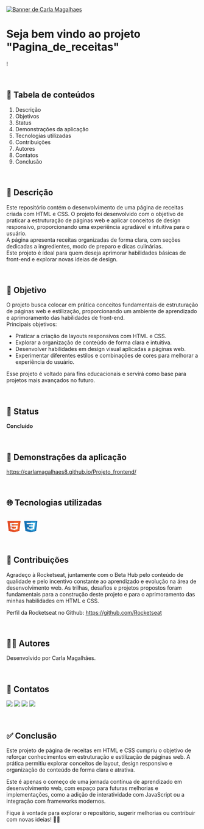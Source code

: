[![Banner de Carla Magalhaes](https://github.com/user-attachments/assets/433fe11c-644e-44e6-b331-c012a2d371aa)](https://github.com/carlamagalhaes8)
<br><h1>Seja bem vindo ao projeto "Pagina_de_receitas"</h1>!

<br><h2>📑 Tabela de conteúdos</h2>
1. Descrição<br>
2. Objetivos<br>
3. Status<br>
4. Demonstrações da aplicação<br>
5. Tecnologias utilizadas<br>
6. Contribuições<br>
7. Autores<br>
8. Contatos<br>
9. Conclusão

<br><h2>📖 Descrição</h2>
Este repositório contém o desenvolvimento de uma página de receitas criada com HTML e CSS. O projeto foi desenvolvido com o objetivo de praticar a estruturação de páginas web e aplicar conceitos de design responsivo, proporcionando uma experiência agradável e intuitiva para o usuário.<br>
A página apresenta receitas organizadas de forma clara, com seções dedicadas a ingredientes, modo de preparo e dicas culinárias.<br>
Este projeto é ideal para quem deseja aprimorar habilidades básicas de front-end e explorar novas ideias de design.

<br><h2>🎯 Objetivo</h2>
O projeto busca colocar em prática conceitos fundamentais de estruturação de páginas web e estilização, proporcionando um ambiente de aprendizado e aprimoramento das habilidades de front-end.<br>
Principais objetivos:<br>
  - Praticar a criação de layouts responsivos com HTML e CSS.
  - Explorar a organização de conteúdo de forma clara e intuitiva.
  - Desenvolver habilidades em design visual aplicadas a páginas web.
  - Experimentar diferentes estilos e combinações de cores para melhorar a experiência do usuário.
    
Esse projeto é voltado para fins educacionais e servirá como base para projetos mais avançados no futuro.

<br><h2>📌 Status</h2>
**Concluído**

<br><h2>👀 Demonstrações da aplicação</h2>
https://carlamagalhaes8.github.io/Projeto_frontend/

<br><h2>🌐 Tecnologias utilizadas</h2>
<div style="display: inline_block"><br>
<img align="center" alt="Rafa-HTML" height="30" width="40" src="https://raw.githubusercontent.com/devicons/devicon/master/icons/html5/html5-original.svg">
  <img align="center" alt="Rafa-CSS" height="30" width="40" src="https://raw.githubusercontent.com/devicons/devicon/master/icons/css3/css3-original.svg">
</div>

<br><h2>🤝 Contribuições</h2>
Agradeço à Rocketseat, juntamente com o Beta Hub pelo conteúdo de qualidade e pelo incentivo constante ao aprendizado e evolução na área de desenvolvimento web. As trilhas, desafios e projetos propostos foram fundamentais para a construção deste projeto e para o aprimoramento das minhas habilidades em HTML e CSS.<br>

Perfil da Rocketseat no Github: https://github.com/Rocketseat

<br><h2>👨‍💻 Autores</h2>
Desenvolvido por Carla Magalhães.

<br><h2>📧 Contatos</h2>
<div> 
  <a href="https://www.instagram.com/carla_magalhaes404/" target="_blank"><img src="https://img.shields.io/badge/-Instagram-%23E4405F?style=for-the-badge&logo=instagram&logoColor=white" target="_blank"></a>
 <a href="https://discord.com/channels/@me" target="_blank"><img src="https://img.shields.io/badge/Discord-7289DA?style=for-the-badge&logo=discord&logoColor=white" target="_blank"></a> 
  <a href = "mailto:carlamagalhaes404@gmail.com"><img src="https://img.shields.io/badge/-Gmail-%23333?style=for-the-badge&logo=gmail&logoColor=white" target="_blank"></a>
  <a href="https://www.linkedin.com/in/carla-magalh%C3%A3es-4039b6288/" target="_blank"><img src="https://img.shields.io/badge/-LinkedIn-%230077B5?style=for-the-badge&logo=linkedin&logoColor=white" target="_blank"></a> 
</div>

<br><h2>✅ Conclusão</h2>
Este projeto de página de receitas em HTML e CSS cumpriu o objetivo de reforçar conhecimentos em estruturação e estilização de páginas web. A prática permitiu explorar conceitos de layout, design responsivo e organização de conteúdo de forma clara e atrativa.

Este é apenas o começo de uma jornada contínua de aprendizado em desenvolvimento web, com espaço para futuras melhorias e implementações, como a adição de interatividade com JavaScript ou a integração com frameworks modernos.

Fique à vontade para explorar o repositório, sugerir melhorias ou contribuir com novas ideias! 🍳✨
